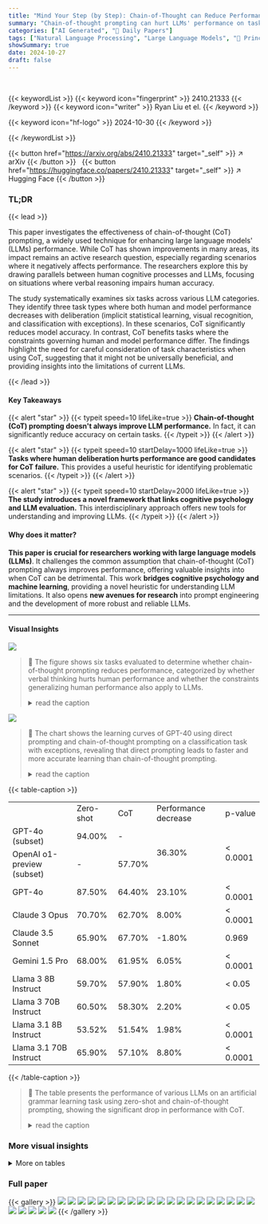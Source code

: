 ```yaml
---
title: "Mind Your Step (by Step): Chain-of-Thought can Reduce Performance on Tasks where Thinking Makes Humans Worse"
summary: "Chain-of-thought prompting can hurt LLMs' performance on tasks where human deliberation worsens accuracy; this research identifies those tasks and offers a new tool for prompt design."
categories: ["AI Generated", "🤗 Daily Papers"]
tags: ["Natural Language Processing", "Large Language Models", "🏢 Princeton University",]
showSummary: true
date: 2024-10-27
draft: false
---
```


<br>

{{< keywordList >}}
{{< keyword icon="fingerprint" >}} 2410.21333 {{< /keyword >}}
{{< keyword icon="writer" >}} Ryan Liu et el. {{< /keyword >}}
 
{{< keyword icon="hf-logo" >}} 2024-10-30 {{< /keyword >}}
 
{{< /keywordList >}}

{{< button href="https://arxiv.org/abs/2410.21333" target="_self" >}}
↗ arXiv
{{< /button >}}
&nbsp; 
{{< button href="https://huggingface.co/papers/2410.21333" target="_self" >}}
↗ Hugging Face
{{< /button >}}

### TL;DR


{{< lead >}}

This paper investigates the effectiveness of chain-of-thought (CoT) prompting, a widely used technique for enhancing large language models' (LLMs) performance.  While CoT has shown improvements in many areas, its impact remains an active research question, especially regarding scenarios where it negatively affects performance.  The researchers explore this by drawing parallels between human cognitive processes and LLMs, focusing on situations where verbal reasoning impairs human accuracy.

The study systematically examines six tasks across various LLM categories. They identify three task types where both human and model performance decreases with deliberation (implicit statistical learning, visual recognition, and classification with exceptions). In these scenarios, CoT significantly reduces model accuracy. In contrast, CoT benefits tasks where the constraints governing human and model performance differ. The findings highlight the need for careful consideration of task characteristics when using CoT, suggesting that it might not be universally beneficial, and providing insights into the limitations of current LLMs.

{{< /lead >}}


#### Key Takeaways

{{< alert "star" >}}
{{< typeit speed=10 lifeLike=true >}} **Chain-of-thought (CoT) prompting doesn't always improve LLM performance.**  In fact, it can significantly reduce accuracy on certain tasks. {{< /typeit >}}
{{< /alert >}}

{{< alert "star" >}}
{{< typeit speed=10 startDelay=1000 lifeLike=true >}} **Tasks where human deliberation hurts performance are good candidates for CoT failure.** This provides a useful heuristic for identifying problematic scenarios. {{< /typeit >}}
{{< /alert >}}

{{< alert "star" >}}
{{< typeit speed=10 startDelay=2000 lifeLike=true >}} **The study introduces a novel framework that links cognitive psychology and LLM evaluation.** This interdisciplinary approach offers new tools for understanding and improving LLMs. {{< /typeit >}}
{{< /alert >}}

#### Why does it matter?
**This paper is crucial for researchers working with large language models (LLMs)**. It challenges the common assumption that chain-of-thought (CoT) prompting always improves performance, offering valuable insights into when CoT can be detrimental. This work **bridges cognitive psychology and machine learning**, providing a novel heuristic for understanding LLM limitations.  It also opens **new avenues for research** into prompt engineering and the development of more robust and reliable LLMs.

------
#### Visual Insights



![](https://ai-paper-reviewer.com/2410.21333/figures_16_0.png)

> 🔼 The figure shows six tasks evaluated to determine whether chain-of-thought prompting reduces performance, categorized by whether verbal thinking hurts human performance and whether the constraints generalizing human performance also apply to LLMs.
> <details>
> <summary>read the caption</summary>
> Figure 1: Tasks evaluated for reductions in performance from CoT prompting. Implicit Statistal Learning (ISL): Classification of strings generated by an artificial grammar. Face Recognition (FR): Recognition of a face from a set that shares similar descriptions. Classification of Data with Exceptions (CDE): Learning labels in the presence of exceptions. Natural Language Inference (NLI): Recognizing a logical inconsistency. Spatial intuitions (SI): Tilting water glasses. Working Memory (WM): Aggregating features for a decision. Humans show reductions in performance when engaging in verbal thinking in all tasks, we show that the first three have similar effects on LLMs and VLMs, while the last three differ between humans and models in meaningful ways.
> </details>





![](https://ai-paper-reviewer.com/2410.21333/charts_21_0.png)

> 🔼 The chart shows the learning curves of GPT-40 using direct prompting and chain-of-thought prompting on a classification task with exceptions, revealing that direct prompting leads to faster and more accurate learning than chain-of-thought prompting.
> <details>
> <summary>read the caption</summary>
> Figure 5: Aggregate learning curve (number of correct objects classified out of 10) for GPT-40 prompted via direct prompting and chain-of-thought over 15 iterations. Direct prompting attains perfection very quickly, whereas chain-of-thought prompting results in stagnation.
> </details>





{{< table-caption >}}
<br><table id='1' style='font-size:16px'><tr><td></td><td>Zero-shot</td><td>CoT</td><td>Performance decrease</td><td>p-value</td></tr><tr><td>GPT-4o (subset)</td><td>94.00%</td><td>-</td><td rowspan="2">36.30%</td><td rowspan="2">< 0.0001</td></tr><tr><td>OpenAI o1-preview (subset)</td><td>-</td><td>57.70%</td></tr><tr><td>GPT-4o</td><td>87.50%</td><td>64.40%</td><td>23.10%</td><td>< 0.0001</td></tr><tr><td>Claude 3 Opus</td><td>70.70%</td><td>62.70%</td><td>8.00%</td><td>< 0.0001</td></tr><tr><td>Claude 3.5 Sonnet</td><td>65.90%</td><td>67.70%</td><td>-1.80%</td><td>0.969</td></tr><tr><td>Gemini 1.5 Pro</td><td>68.00%</td><td>61.95%</td><td>6.05%</td><td>< 0.0001</td></tr><tr><td>Llama 3 8B Instruct</td><td>59.70%</td><td>57.90%</td><td>1.80%</td><td>< 0.05</td></tr><tr><td>Llama 3 70B Instruct</td><td>60.50%</td><td>58.30%</td><td>2.20%</td><td>< 0.05</td></tr><tr><td>Llama 3.1 8B Instruct</td><td>53.52%</td><td>51.54%</td><td>1.98%</td><td>< 0.0001</td></tr><tr><td>Llama 3.1 70B Instruct</td><td>65.90%</td><td>57.10%</td><td>8.80%</td><td>< 0.0001</td></tr></table>{{< /table-caption >}}

> 🔼 The table presents the performance of various LLMs on an artificial grammar learning task using zero-shot and chain-of-thought prompting, showing the significant drop in performance with CoT.
> <details>
> <summary>read the caption</summary>
> Table 1: Results contrasting zero-shot and CoT for artificial grammar learning.
> </details>





### More visual insights




<details>
<summary>More on tables
</summary>


{{< table-caption >}}
<br><table id='1' style='font-size:16px'><tr><td></td><td>Zero-shot</td><td>CoT</td><td>Performance decrease (absolute)</td><td>Performance decrease (relative)</td><td>p-value</td></tr><tr><td>GPT-4o</td><td>64.00%</td><td>51.20%</td><td>12.80%</td><td>20.00%</td><td>< 0.01</td></tr><tr><td>Claude 3 Opus</td><td>44.00%</td><td>29.60%</td><td>14.40%</td><td>32.73%</td><td>< 0.0001</td></tr><tr><td>Claude 3.5 Sonnet</td><td>97.80%</td><td>94.80%</td><td>3.00%</td><td>3.07%</td><td>< 0.05</td></tr><tr><td>Gemini 1.5 Pro</td><td>66.00%</td><td>54.60%</td><td>11.40%</td><td>17.27%</td><td>< 0.05</td></tr><tr><td>Intern VL2 26B</td><td>9.20%</td><td>6.00%</td><td>3.20%</td><td>34.78%</td><td>< 0.05</td></tr><tr><td>Intern VL2 Llama3 76B</td><td>15.77%</td><td>13.77%</td><td>2.00%</td><td>12.68%</td><td>0.44</td></tr></table>{{< /table-caption >}}
> 🔼 The table shows the performance of various large multimodal models on a facial recognition task using zero-shot and chain-of-thought prompting, revealing consistent drops in accuracy for all models when using CoT.
> <details>
> <summary>read the caption</summary>
> Table 2: Comparison of zero-shot and CoT prompts for facial recognition.
> </details>

{{< table-caption >}}
<br><table id='1' style='font-size:20px'><tr><td></td><td>Direct</td><td>CoT</td><td># Rounds increase (absolute)</td><td># Rounds increase (relative)</td><td>p-value</td></tr><tr><td>GPT-4o</td><td>2.9</td><td>12.5</td><td>9.6</td><td>331%</td><td>< 0.0001</td></tr><tr><td>Claude 3.5 Sonnet</td><td>2.3</td><td>6.4</td><td>4.1</td><td>178%</td><td>< 0.0001</td></tr><tr><td>Claude 3 Opus</td><td>2.4</td><td>5.5</td><td>3.1</td><td>129%</td><td>< 0.05</td></tr></table>{{< /table-caption >}}
> 🔼 The table presents the average number of rounds needed for three large language models to correctly classify all vehicles in a dataset using direct prompting versus chain-of-thought prompting, showing a significant increase in rounds needed with chain-of-thought.
> <details>
> <summary>read the caption</summary>
> Table 3: Average number of rounds for models to learn labels using either direct or CoT prompting.
> </details>

{{< table-caption >}}
<br><table id='1' style='font-size:14px'><tr><td></td><td colspan="2">MNLI</td><td colspan="2">SNLI</td><td colspan="2">Synthetic</td></tr><tr><td></td><td>Zero-shot</td><td>CoT</td><td>Zero-shot</td><td>CoT</td><td>Zero-shot</td><td>CoT</td></tr><tr><td>OpenAI o1-preview (subset)</td><td>-</td><td>-</td><td>-</td><td>-</td><td>-</td><td>86.5%</td></tr><tr><td>GPT-4o</td><td>53.2%</td><td>93.9%</td><td>51.4%</td><td>94.3%</td><td>51.0%</td><td>74.0%</td></tr><tr><td>Claude 3.5 Sonnet</td><td>65.2%</td><td>67.5%</td><td>67.4%</td><td>69.8%</td><td>56.7%</td><td>57.8%</td></tr><tr><td>Claude 3 Opus</td><td>62.7%</td><td>58.8%</td><td>66.2%</td><td>58.7%</td><td>54.5%</td><td>51.8%</td></tr><tr><td>Gemini 1.5 Pro</td><td>73.2%</td><td>68.2%</td><td>68.8%</td><td>63.9%</td><td>60.5%</td><td>61.5%</td></tr><tr><td>Llama 3.1 70B Instruct</td><td>55.6%</td><td>81.6%</td><td>50.4%</td><td>82.3%</td><td>50.0%</td><td>65.8%</td></tr></table>{{< /table-caption >}}
> 🔼 The table presents the zero-shot and chain-of-thought performance of several LLMs on a logical inconsistency task, using stimuli from three different datasets.
> <details>
> <summary>read the caption</summary>
> Table 4: Results comparing zero-shot and CoT across the logical inconsistency task using stimuli from MNLI, SNLI, and synthetic LLM generation.
> </details>

{{< table-caption >}}
<br><table id='3' style='font-size:18px'><tr><td></td><td>Zero-shot</td><td>CoT</td><td>Performance change (absolute)</td><td>Performance change (relative)</td><td>p-value</td></tr><tr><td>GPT-4o</td><td>38%</td><td>40%</td><td>+2%</td><td>+5.00%</td><td>0.61</td></tr><tr><td>Claude 3.5 Sonnet</td><td>42%</td><td>38%</td><td>-4%</td><td>-10.53%</td><td>0.28</td></tr><tr><td>Claude 3 Opus</td><td>42%</td><td>38%</td><td>-4%</td><td>-10.53%</td><td>0.28</td></tr><tr><td>Gemini 1.5 Pro</td><td>35%</td><td>36%</td><td>+1%</td><td>+2.78%</td><td>0.99</td></tr><tr><td>InternVL2 Llama3 76B</td><td>39%</td><td>31%</td><td>-8%</td><td>-25.81%</td><td>0.67</td></tr></table>{{< /table-caption >}}
> 🔼 Table 5 shows the comparison of zero-shot and chain-of-thought prompting on the spatial intuition task, indicating performance change (absolute and relative) and p-values for various models.
> <details>
> <summary>read the caption</summary>
> Table 5: Results comparing zero-shot and CoT on the spatial intuition task.
> </details>

{{< table-caption >}}
<br><table id='1' style='font-size:16px'><tr><td></td><td colspan="2">[0.1, 0.3]</td><td colspan="2">[0.3, 0.5]</td><td colspan="2">[0.5, 1]</td></tr><tr><td></td><td>Zero-shot</td><td>CoT</td><td>Zero-shot</td><td>CoT</td><td>Zero-shot</td><td>CoT</td></tr><tr><td>GPT-4o</td><td>47%</td><td>45%</td><td>57%</td><td>56%</td><td>80%</td><td>87%</td></tr><tr><td>Claude 3.5 Sonnet</td><td>50%</td><td>62%</td><td>62%</td><td>72%</td><td>81%</td><td>95%</td></tr><tr><td>Claude 3 Opus</td><td>35%</td><td>50%</td><td>57%</td><td>58%</td><td>72%</td><td>84%</td></tr><tr><td>Llama 3.1 70B Instruct</td><td>42%</td><td>6%</td><td>44%</td><td>5%</td><td>43%</td><td>20%</td></tr></table>{{< /table-caption >}}
> 🔼 The table presents the zero-shot and chain-of-thought prompting performance of four LLMs on an apartment selection task, categorized by three ranges of apartment quality differences.
> <details>
> <summary>read the caption</summary>
> Table 6: Results for apartment selection task across four models and three ranges of Δ.
> </details>

{{< table-caption >}}
<table id='4' style='font-size:20px'><tr><td>Table 7: Example prompt for artificial grammar learning task, zero shot.</td></tr><tr><td>Prompt:</td></tr><tr><td>These strings were generated according to a certain set of rules. Does the following string also follow the same set of rules?</td></tr><tr><td>[test example]</td></tr><tr><td>Please ONLY answer "Yes" or "No".</td></tr></table>{{< /table-caption >}}
> 🔼 The table presents a comparison of the performance of various large language models on an artificial grammar learning task using zero-shot prompting versus chain-of-thought prompting, showing a significant performance decrease with CoT prompting.
> <details>
> <summary>read the caption</summary>
> Table 1: Results contrasting zero-shot and CoT for artificial grammar learning.
> </details>

{{< table-caption >}}
<br><table id='10' style='font-size:16px'><tr><td></td><td>Zero-shot</td><td>CoT</td><td>ToT</td><td>Performance decrease (CoT)</td><td>Performance decrease (ToT)</td><td>p-value (CoT)</td><td>p-value (ToT)</td></tr><tr><td>GPT-4o</td><td>94.00%</td><td>62.52%</td><td>64.55%</td><td>31.48%</td><td>29.45%</td><td>< 0.0001</td><td>< 0.0001</td></tr></table>{{< /table-caption >}}
> 🔼 The table presents the performance of GPT-40 model on artificial grammar learning task using zero-shot, chain-of-thought, and tree-of-thought prompting methods, showing the accuracy and p-values for each method.
> <details>
> <summary>read the caption</summary>
> Table 8: Results comparing zero-shot, CoT, and ToT on a subset of the artificial grammar learning task.
> </details>

{{< table-caption >}}
<table id='0' style='font-size:14px'><tr><td>Unique features</td><td>Pattern-related features</td><td colspan="3">Irrelevant features</td></tr><tr><td>License Plate</td><td>'Cold' (Class A)/'Warm' (Class B) climate</td><td>Transmission</td><td>Seat covers</td><td>Doors</td></tr><tr><td>A23BCD</td><td>Drives on glaciers</td><td>Manual</td><td>Cloth</td><td>Two</td></tr><tr><td>B34EFG</td><td>Made in Norway</td><td>Automatic</td><td>Vinyl</td><td>Two</td></tr><tr><td>C45HIJ</td><td>Used in mountain climbing</td><td>Automatic</td><td>Vinyl</td><td>Four</td></tr><tr><td>D56KLM</td><td>Drives in jungles</td><td>Manual</td><td>Vinyl</td><td>Four</td></tr><tr><td>E67NOP</td><td>Has treads</td><td>Manual</td><td>Cloth</td><td>Two</td></tr><tr><td>F78QRS</td><td>Heavily insulated</td><td>Manual</td><td>Vinyl</td><td>Four</td></tr><tr><td>G89TUV</td><td>Made in Africa</td><td>Manual</td><td>Cloth</td><td>Four</td></tr><tr><td>H90WXY</td><td>Has wheels</td><td>Automatic</td><td>Cloth</td><td>Two</td></tr><tr><td>J12ZAB</td><td>Lightly insulated</td><td>Manual</td><td>Vinyl</td><td>Two</td></tr><tr><td>K23CDE</td><td>Used on safaris</td><td>Automatic</td><td>Vinyl</td><td>Two</td></tr></table>{{< /table-caption >}}
> 🔼 The table presents the performance of nine different language models on an artificial grammar learning task, comparing their accuracy with zero-shot prompting versus chain-of-thought prompting, showing consistent performance decrease with CoT prompting.
> <details>
> <summary>read the caption</summary>
> Table 1: Results contrasting zero-shot and CoT for artificial grammar learning.
> </details>

</details>




### Full paper

{{< gallery >}}
<img src="https://ai-paper-reviewer.com/2410.21333/1.png" class="grid-w50 md:grid-w33 xl:grid-w25" />
<img src="https://ai-paper-reviewer.com/2410.21333/2.png" class="grid-w50 md:grid-w33 xl:grid-w25" />
<img src="https://ai-paper-reviewer.com/2410.21333/3.png" class="grid-w50 md:grid-w33 xl:grid-w25" />
<img src="https://ai-paper-reviewer.com/2410.21333/4.png" class="grid-w50 md:grid-w33 xl:grid-w25" />
<img src="https://ai-paper-reviewer.com/2410.21333/5.png" class="grid-w50 md:grid-w33 xl:grid-w25" />
<img src="https://ai-paper-reviewer.com/2410.21333/6.png" class="grid-w50 md:grid-w33 xl:grid-w25" />
<img src="https://ai-paper-reviewer.com/2410.21333/7.png" class="grid-w50 md:grid-w33 xl:grid-w25" />
<img src="https://ai-paper-reviewer.com/2410.21333/8.png" class="grid-w50 md:grid-w33 xl:grid-w25" />
<img src="https://ai-paper-reviewer.com/2410.21333/9.png" class="grid-w50 md:grid-w33 xl:grid-w25" />
<img src="https://ai-paper-reviewer.com/2410.21333/10.png" class="grid-w50 md:grid-w33 xl:grid-w25" />
<img src="https://ai-paper-reviewer.com/2410.21333/11.png" class="grid-w50 md:grid-w33 xl:grid-w25" />
<img src="https://ai-paper-reviewer.com/2410.21333/12.png" class="grid-w50 md:grid-w33 xl:grid-w25" />
<img src="https://ai-paper-reviewer.com/2410.21333/13.png" class="grid-w50 md:grid-w33 xl:grid-w25" />
<img src="https://ai-paper-reviewer.com/2410.21333/14.png" class="grid-w50 md:grid-w33 xl:grid-w25" />
<img src="https://ai-paper-reviewer.com/2410.21333/15.png" class="grid-w50 md:grid-w33 xl:grid-w25" />
<img src="https://ai-paper-reviewer.com/2410.21333/16.png" class="grid-w50 md:grid-w33 xl:grid-w25" />
<img src="https://ai-paper-reviewer.com/2410.21333/17.png" class="grid-w50 md:grid-w33 xl:grid-w25" />
<img src="https://ai-paper-reviewer.com/2410.21333/18.png" class="grid-w50 md:grid-w33 xl:grid-w25" />
<img src="https://ai-paper-reviewer.com/2410.21333/19.png" class="grid-w50 md:grid-w33 xl:grid-w25" />
<img src="https://ai-paper-reviewer.com/2410.21333/20.png" class="grid-w50 md:grid-w33 xl:grid-w25" />
<img src="https://ai-paper-reviewer.com/2410.21333/21.png" class="grid-w50 md:grid-w33 xl:grid-w25" />
<img src="https://ai-paper-reviewer.com/2410.21333/22.png" class="grid-w50 md:grid-w33 xl:grid-w25" />
<img src="https://ai-paper-reviewer.com/2410.21333/23.png" class="grid-w50 md:grid-w33 xl:grid-w25" />
<img src="https://ai-paper-reviewer.com/2410.21333/24.png" class="grid-w50 md:grid-w33 xl:grid-w25" />
<img src="https://ai-paper-reviewer.com/2410.21333/25.png" class="grid-w50 md:grid-w33 xl:grid-w25" />
{{< /gallery >}}